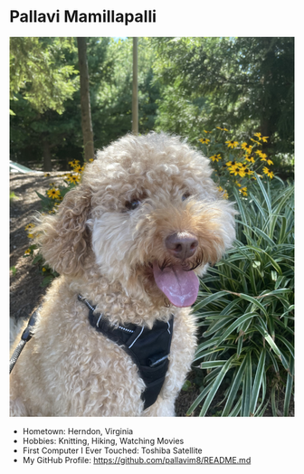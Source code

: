 # Pallavi Mamillapalli

![/Users/pallavimamillapalli/Documents/DS2002/ds2002-directory/people/jmf5em/po.jpg](po.jpg)

- Hometown: Herndon, Virginia
- Hobbies: Knitting, Hiking, Watching Movies
- First Computer I Ever Touched: Toshiba Satellite
- My GitHub Profile: https://github.com/pallavim8/README.md
